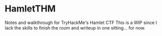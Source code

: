 # HamletTHM
Notes and walkthrough for TryHackMe's Hamlet CTF
This is a WIP since I lack the skills to finish the room and writeup in one sitting... for now.
